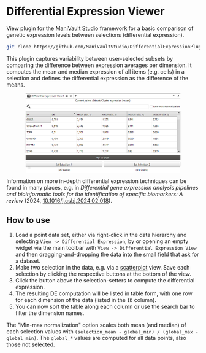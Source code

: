 # Differential Expression Viewer

View plugin for the [ManiVault Studio](https://github.com/ManiVaultStudio/core) framework for a basic comparison of genetic expression levels between selections (differential expression).

```bash
git clone https://github.com/ManiVaultStudio/DifferentialExpressionPlugin.git
```

This plugin captures variability between user-selected subsets by comparing the difference between expression averages per dimension. It computes the mean and median expression of all items (e.g. cells) in a selection and defines the differential expression as the difference of the means.

<p align="middle">
    <img src="docs/figs/screenshot.png" align="middle" width="80%" />
</p>

Information on more in-depth differential expression techniques can be found in many places, e.g. in _Differential gene expression analysis pipelines and bioinformatic tools for the identification of specific biomarkers: A review_ (2024, [10.1016/j.csbj.2024.02.018](https://doi.org/10.1016/j.csbj.2024.02.018)).

## How to use

1. Load a point data set, either via right-click in the data hierarchy and selecting `View -> Differential Expression`, by or opening an empty widget via the main toolbar with `View -> Differential Expression View` and then dragging-and-dropping the data into the small field that ask for a dataset.
2. Make two selection in the data, e.g. via a [scatterplot](https://github.com/ManiVaultStudio/Scatterplot) view. Save each selection by clicking the respective buttons at the bottom of the view.
3. Click the button above the selection-setters to compute the differential expression.
4. The resulting DE computation will be listed in table form, with one row for each dimension of the data (listed in the `ID` column).
5. You can now sort the table along each column or use the search bar to filter the dimension names.

The "Min-max normalization" option scales both mean (and median) of each selection values with `(selection_mean - global_min) / (global_max - global_min)`. The `global_*` values are computed for all data points, also those not selected.
